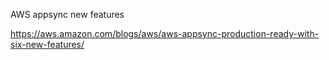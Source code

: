 AWS appsync new features

https://aws.amazon.com/blogs/aws/aws-appsync-production-ready-with-six-new-features/
